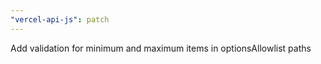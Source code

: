 ```yaml
---
"vercel-api-js": patch
---
```


Add validation for minimum and maximum items in optionsAllowlist paths
